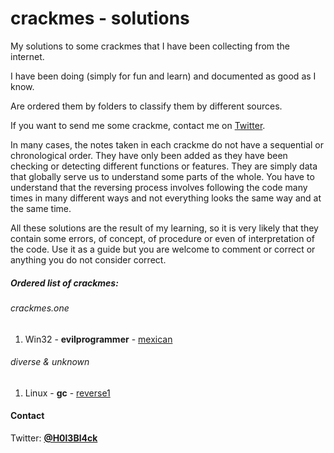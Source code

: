 # crackmes - solutions
My solutions to some crackmes that I have been collecting from the internet.

I have been doing (simply for fun and learn) and documented as good as I know.

Are ordered them by folders to classify them by different sources.

If you want to send me some crackme, contact me on [Twitter](#Contact).

In many cases, the notes taken in each crackme do not have a sequential or chronological order. They have only been added as they have been checking or detecting different functions or features. They are simply data that globally serve us to understand some parts of the whole. You have to understand that the reversing process involves following the code many times in many different ways and not everything looks the same way and at the same time.

All these solutions are the result of my learning, so it is very likely that they contain some errors, of concept, of procedure or even of interpretation of the code. Use it as a guide but you are welcome to comment or correct or anything you do not consider correct.


##### Ordered list of crackmes:

###### crackmes.one

1. Win32 - **evilprogrammer** - [mexican](./tree/master/crackmes.one/evilprogrammer-mexican/b1h0-evilprogrammer-mexican.md) 


###### diverse & unknown

1. Linux - **gc** - [reverse1](./tree/master/diverse/gc-reverse1/gc-reverse1.md) 


#### Contact

Twitter: [**@H0l3Bl4ck**](https://twitter.com/H0l3Bl4ck)


